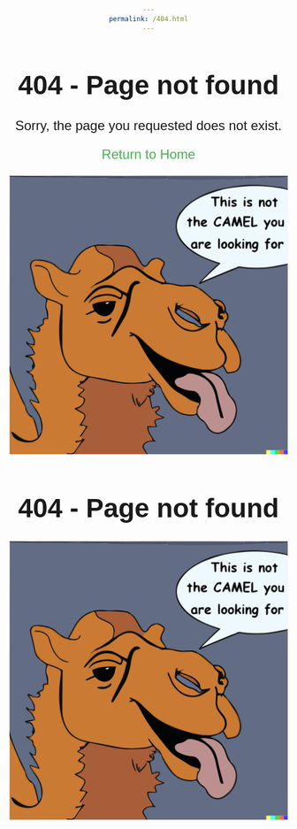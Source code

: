 ```yaml
---
permalink: /404.html
---
```



<!DOCTYPE html>
<html lang="en">
<head>
    <meta charset="UTF-8">
    <title>404 - Page not found</title>
    <base href="/" />
    <style>
        body { font-family: sans-serif; text-align: center; margin-top: 50px; }
        h1 { font-size: 48px; }
        p { font-size: 24px; }
        a { color: #4CAF50; text-decoration: none; }
    </style>
</head>
<body>
    <h1>404 - Page not found</h1>
    <p>Sorry, the page you requested does not exist.</p>
    <p><a href="/">Return to Home</a></p>
    <img src="assets/404_camel.svg" alt="This is not the CAMEL you are looking for">
</body>
</html>

# 404 - Page not found



![This is not the CAMEL you are looking for](assets/404_camel.svg) 